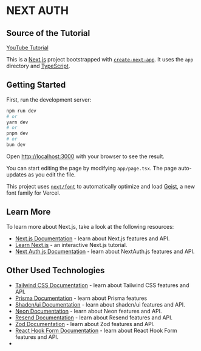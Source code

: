 # NEXT AUTH

## Source of the Tutorial

[YouTube Tutorial](https://www.youtube.com/watch?v=1MTyCvS05V4)


This is a [Next.js](https://nextjs.org) project bootstrapped with [`create-next-app`](https://nextjs.org/docs/app/api-reference/cli/create-next-app).
It uses the `app` directory and [TypeScript](https://www.typescriptlang.org/).

## Getting Started

First, run the development server:

```bash
npm run dev
# or
yarn dev
# or
pnpm dev
# or
bun dev
```

Open [http://localhost:3000](http://localhost:3000) with your browser to see the result.

You can start editing the page by modifying `app/page.tsx`. The page auto-updates as you edit the file.

This project uses [`next/font`](https://nextjs.org/docs/app/building-your-application/optimizing/fonts) to automatically optimize and load [Geist](https://vercel.com/font), a new font family for Vercel.

## Learn More

To learn more about Next.js, take a look at the following resources:

- [Next.js Documentation](https://nextjs.org/docs) - learn about Next.js features and API.
- [Learn Next.js](https://nextjs.org/learn) - an interactive Next.js tutorial.
- [Next Auth.js Documentation](https://authjs.dev/getting-started/installation?framework=Next.js) - learn about NextAuth.js features and API.


## Other Used Technologies

- [Tailwind CSS Documentation](https://tailwindcss.com/docs) - learn about Tailwind CSS features and API.
- [Prisma Documentation](https://www.prisma.io/docs/) - learn about Prisma features
- [Shadcn/ui Documentation](https://ui.shadcn.com/docs) - learn about shadcn/ui features and API.
- [Neon Documentation](https://neon.com/) - learn about Neon features and API.
- [Resend Documentation](https://resend.com/home) - learn about Resend features and API.
- [Zod Documentation](https://zod.dev/) - learn about Zod features and API.
- [React Hook Form Documentation](https://react-hook-form.com/) - learn about React Hook Form features and API.
- 


